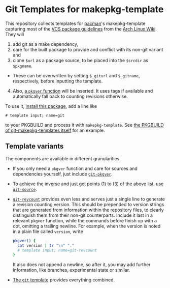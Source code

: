 # Git Templates for makepkg-template

This repository collects templates for [pacman](https://www.archlinux.org/pacman/)'s makepkg-template capturing most of the [VCS package guidelines](https://wiki.archlinux.org/index.php/VCS_package_guidelines) from the [Arch Linux Wiki](https://wiki.archlinux.org/). They will

1. add git as a make dependency,
2. care for the built package to provide and conflict with its non-git variant and
3. clone `$url` as a package source, to be placed into the `$srcdir` as `$pkgname`.
 - These can be overwritten by setting `$_giturl` and `$_gitname`, respectively, before inputting the template.
4. Also, [a `pkgver` function](https://wiki.archlinux.org/index.php/VCS_package_guidelines#Git) will be inserted. It uses tags if available and automatically fall back to counting revisions otherwise.

To use it, [install this package](https://aur.archlinux.org/packages/git-makepkg-templates/), add a line like

```
# template input; name=git
```

to your PKGBUILD and process it with `makepkg-template`. See [the PKGBUILD of git-makepkg-templates itself](PKGBUILD) for an example.


## Template variants

The components are available in different granularities.

- If you only need a `pkgver` function and care for sources and dependencies yourself, just include [`git-pkgver`](git-pkgver.template).
- To achieve the inverse and just get points (1) to (3) of the above list, use [`git-source`](git-source.template).
- [`git-revcount`](git-revcount.template) provides even less and serves just a single line to generate a revision counting version. This should be prepended to version strings that are generated from information within the repository files, to clearly distinguish them from their non-git counterparts. Include it last in a relevant `pkgver` function, while the commands before finish up with a dot, omitting a trailing newline. For example, when the version is noted in a plain file called `version`, write

  ```bash
  pkgver() {
    cat version | tr "\n" "."
    # template input; name=git-revcount
  }
  ```

  It also does not append a newline, so after it, you may add further information, like branches, experimental state or similar.

- [The `git` template](git.template) provides everything combined.
